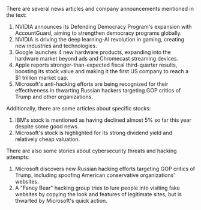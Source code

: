 There are several news articles and company announcements mentioned in the text:

1. NVIDIA announces its Defending Democracy Program's expansion with AccountGuard, aiming to strengthen democracy programs globally.
2. NVIDIA is driving the deep learning-AI revolution in gaming, creating new industries and technologies.
3. Google launches 4 new hardware products, expanding into the hardware market beyond ads and Chromecast streaming devices.
4. Apple reports stronger-than-expected fiscal third-quarter results, boosting its stock value and making it the first US company to reach a $1 trillion market cap.
5. Microsoft's anti-hacking efforts are being recognized for their effectiveness in thwarting Russian hackers targeting GOP critics of Trump and other organizations.

Additionally, there are some articles about specific stocks:

1. IBM's stock is mentioned as having declined almost 5% so far this year despite some good news.
2. Microsoft's stock is highlighted for its strong dividend yield and relatively cheap valuation.

There are also some stories about cybersecurity threats and hacking attempts:

1. Microsoft discovers new Russian hacking efforts targeting GOP critics of Trump, including spoofing American conservative organizations' websites.
2. A "Fancy Bear" hacking group tries to lure people into visiting fake websites by copying the look and features of legitimate sites, but is thwarted by Microsoft's quick action.